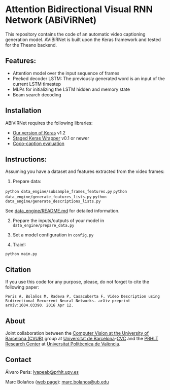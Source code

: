 # Attention Bidirectional Visual RNN Network (ABiViRNet)

This repository contains the code of an automatic video captioning generation model.
AViBiRNet is built upon the Keras framework and tested for the Theano backend.

## Features: 

 * Attention model over the input sequence of frames
 * Peeked decoder LSTM: The previously generated word is an input of the current LSTM timestep
 * MLPs for initializing the LSTM hidden and memory state
 * Beam search decoding

## Installation

ABiViRNet requires the following libraries:

 - [Our version of Keras](https://github.com/MarcBS/keras) v1.2
 - [Staged Keras Wrapper](https://github.com/MarcBS/staged_keras_wrapper) v0.1 or newer
 - [Coco-caption evaluation](https://github.com/lvapeab/coco-caption)

## Instructions:

Assuming you have a dataset and features extracted from the video frames:
 
 1) Prepare data:
 
   ``
 python data_engine/subsample_frames_features.py
 ``
  ``
 python data_engine/generate_features_lists.py
 ``
  ``
 python data_engine/generate_descriptions_lists.py
 ``

See [data_engine/README.md](data_engine/README.md) for detailed information.

2) Prepare the inputs/outputs of your model in `data_engine/prepare_data.py`
  
3) Set a model configuration in  `config.py` 
 
4) Train!:

  ``
 python main.py
 ``

## Citation

If you use this code for any purpose, please, do not forget to cite the following paper:

```
Peris Á, Bolaños M, Radeva P, Casacuberta F. Video Description using Bidirectional Recurrent Neural Networks. arXiv preprint arXiv:1604.03390. 2016 Apr 12.
```

## About

Joint collaboration between the [Computer Vision at the University of Barcelona (CVUB)](http://www.ub.edu/cvub/) group at [Universitat de Barcelona](www.ub.edu)-[CVC](http://www.cvc.uab.es) and the [PRHLT Research Center](https://www.prhlt.upv.es) at [Universitat Politècnica de València](https://www.upv.es).


## Contact

Álvaro Peris: lvapeab@prhlt.upv.es

Marc Bolaños ([web page](http://www.ub.edu/cvub/marcbolanos/)): marc.bolanos@ub.edu
